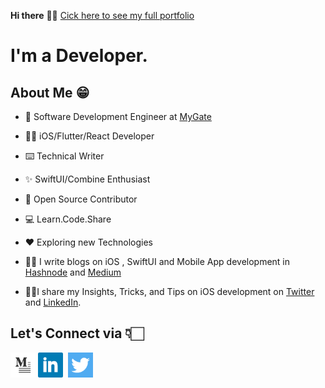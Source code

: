 **Hi there** 👋🏻  [Cick here to see my full portfolio](https://shankarmadeshvaran.github.io/)

# I'm a Developer.

## About Me 😁
* 📱 Software Development Engineer at [MyGate](https://www.mygate.com)

* 👨‍💻 iOS/Flutter/React Developer

* ⌨️ Technical Writer

* ✨ SwiftUI/Combine Enthusiast

* 📖 Open Source Contributor

* 💻 Learn.Code.Share

* ♥️ Exploring new Technologies

* ✍🏻 I write blogs on iOS , SwiftUI and Mobile App development in [Hashnode](https://hashnode.com/@shankarmadeshvaran) and [Medium](https://medium.com/@shankarmadeshvaran)

* 💁🏻I share my Insights, Tricks, and Tips on iOS development on  [Twitter](https://twitter.com/devinmaking) and [LinkedIn](https://www.linkedin.com/in/shankar-mathesh).


## Let's Connect via 👇🏻

<p align="left" >
<a href="https://medium.com/@shankarmadeshvaran"><img height="40" src="https://github.com/shankarmadeshvaran/shankarmadeshvaran/blob/master/medium.png?raw=true"/></a>&nbsp;<a href="https://www.linkedin.com/in/shankar-mathesh"><img height="40" src="https://github.com/rufat/rufat/blob/master/linkedin.png?raw=true"/></a>&nbsp;&nbsp;<a href="https://twitter.com/devinmaking"><img height="40" src="https://github.com/rufat/rufat/blob/master/twitter.png?raw=true"/></a>  
</p>
